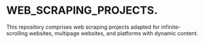 # WEB_SCRAPING_PROJECTS.
This repository comprises web scraping projects adapted for infinite-scrolling websites, multipage websites, and platforms with dynamic content.
